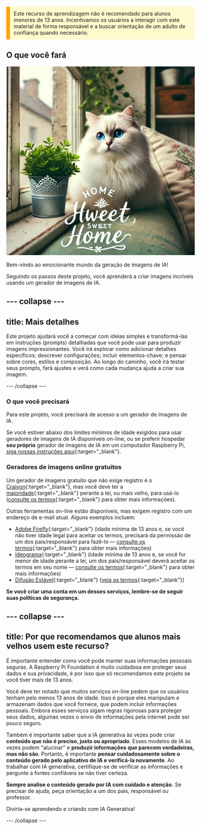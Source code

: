 <p style='border-left: solid; border-width:10px; border-color: #FFA500; background-color: #FFFACD; padding: 10px;'>
Este recurso de aprendizagem não é recomendado para alunos menores de 13 anos. Incentivamos os usuários a interagir com este material de forma responsável e a buscar orientação de um adulto de confiança quando necessário.
</p>

## O que você fará

![Um gato branco e fofo com impressionantes olhos azuis e um nariz rosa está sentado no parapeito de uma janela e no encosto de um sofá, perto de uma planta em um vaso de metal decorativo. O parapeito da janela faz parte de um interior aconchegante, com uma almofada floral, uma planta verde rasteira e prateleiras. Através da janela, é possível ver um prédio. No primeiro plano da imagem, há um texto que diz "LAR SDOCE DOCE Lar" em um estilo elegante, com alguma decoração.](images/prompt8.jpg)

Bem-vindo ao emocionante mundo da geração de imagens de IA!

Seguindo os passos deste projeto, você aprenderá a criar imagens incríveis usando um gerador de imagens de IA.

## --- collapse ---

## title: Mais detalhes

Este projeto ajudará você a começar com ideias simples e transformá-las em instruções (prompts) detalhadas que você pode usar para produzir imagens impressionantes. Você irá explorar como adicionar detalhes específicos; descrever configurações; incluir elementos-chave; e pensar sobre cores, estilos e composição. Ao longo do caminho, você irá testar seus prompts, fará ajustes e verá como cada mudança ajuda a criar sua imagem.

\--- /collapse ---

### O que você precisará

Para este projeto, você precisará de acesso a um gerador de imagens de IA.

Se você estiver abaixo dos limites mínimos de idade exigidos para usar geradores de imagens de IA disponíveis on-line, ou se preferir hospedar **seu próprio** gerador de imagens de IA em um computador Raspberry Pi, [siga nossas instruções aqui](https://projects.raspberrypi.org/pt-BR/projects/ai-images-on-pi){:target="_blank"}.

### Geradores de imagens online gratuitos

Um gerador de imagens gratuito que não exige registro é o [Craiyon](https://www.craiyon.com){:target="_blank"}, mas você deve ter a [maioridade](https://en.wikipedia.org/wiki/Age_of_majority){:target="_blank"} perante a lei, ou mais velho, para usá-lo ([consulte os termos](https://www.craiyon.com/terms){:target="_blank"} para obter mais informações).

Outras ferramentas on-line estão disponíveis, mas exigem registro com um endereço de e-mail atual. Alguns exemplos incluem:

- [Adobe Firefly](https://firefly.adobe.com/){:target="_blank"} (idade mínima de 13 anos e, se você não tiver idade legal para aceitar os termos, precisará da permissão de um dos pais/responsável para fazê-lo — [consulte os termos](https://www.adobe.com/uk/legal/terms.html){:target="_blank"} para obter mais informações)
- [Ideograma](https://www.ideogram.ai){:target="_blank"} (idade mínima de 13 anos e, se você for menor de idade perante a lei, um dos pais/responsável deverá aceitar os termos em seu nome — [consulte os termos](https://ideogram.ai/legal/tos){:target="_blank"} para obter mais informações)
- [Difusão Estável](https://stablediffusionweb.com/){:target="_blank"} ([veja os termos](https://stablediffusionweb.com/terms-and-conditions){:target="_blank"})

**Se você criar uma conta em um desses serviços, lembre-se de seguir suas políticas de segurança.**

## --- collapse ---

## title: Por que recomendamos que alunos mais velhos usem este recurso?

É importante entender como você pode manter suas informações pessoais seguras. A Raspberry Pi Foundation é muito cuidadosa em proteger seus dados e sua privacidade, é por isso que só recomendamos este projeto se você tiver mais de 13 anos.

Você deve ter notado que muitos serviços on-line pedem que os usuários tenham pelo menos 13 anos de idade. Isso é porque eles manipulam e armazenam dados que você fornece, que podem incluir informações pessoais. Embora esses serviços sigam regras rigorosas para proteger seus dados, algumas vezes o envio de informações pela internet pode ser pouco seguro.

Também é importante saber que a IA generativa às vezes pode criar **conteúdo que não é preciso, justo ou apropriado**. Esses modelos de IA às vezes podem "alucinar" e **produzir informações que parecem verdadeiras, mas não são**. Portanto, é importante **pensar cuidadosamente sobre o conteúdo gerado pelo aplicativo de IA e verificá-la novamente**. Ao trabalhar com IA generativa, certifique-se de verificar as informações e pergunte a fontes confiáveis se não tiver certeza.

**Sempre analise o conteúdo gerado por IA com cuidado e atenção.** Se precisar de ajuda, peça orientação a um dos pais, responsável ou professor.

Divirta-se aprendendo e criando com IA Generativa!

\--- /collapse ---
